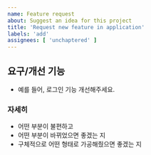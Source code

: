 ```yaml
---
name: Feature request
about: Suggest an idea for this project
title: 'Request new feature in application'
labels: 'add'
assignees: [ 'unchaptered' ]
---
```


## 요구/개선 기능

- 예를 들어, 로그인 기능 개선해주세요.

### 자세히

- 어떤 부분이 불편하고
- 어떤 부분이 바뀌었으면 좋겠는 지
- 구체적으로 어떤 형태로 가공해줬으면 좋겠는 지